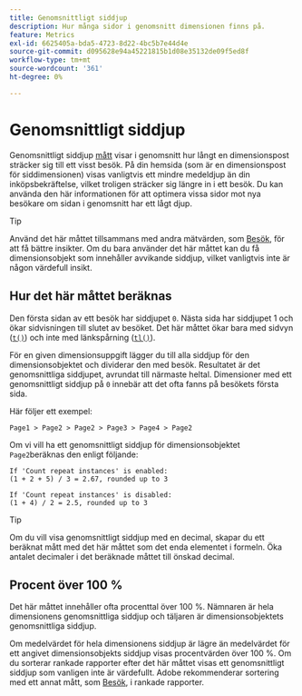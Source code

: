 ```yaml
---
title: Genomsnittligt siddjup
description: Hur många sidor i genomsnitt dimensionen finns på.
feature: Metrics
exl-id: 6625405a-bda5-4723-8d22-4bc5b7e44d4e
source-git-commit: d095628e94a45221815b1d08e35132de09f5ed8f
workflow-type: tm+mt
source-wordcount: '361'
ht-degree: 0%

---
```


# Genomsnittligt siddjup

Genomsnittligt siddjup [mått](overview.md) visar i genomsnitt hur långt en dimensionspost sträcker sig till ett visst besök. På din hemsida (som är en dimensionspost för siddimensionen) visas vanligtvis ett mindre medeldjup än din inköpsbekräftelse, vilket troligen sträcker sig längre in i ett besök. Du kan använda den här informationen för att optimera vissa sidor mot nya besökare om sidan i genomsnitt har ett lågt djup.

>[!TIP]
>
>Använd det här måttet tillsammans med andra mätvärden, som [Besök](visits.md), för att få bättre insikter. Om du bara använder det här måttet kan du få dimensionsobjekt som innehåller avvikande siddjup, vilket vanligtvis inte är någon värdefull insikt.

## Hur det här måttet beräknas

Den första sidan av ett besök har siddjupet `0`. Nästa sida har siddjupet 1 och ökar sidvisningen till slutet av besöket. Det här måttet ökar bara med sidvyn ([`t()`](/help/implement/vars/functions/t-method.md)) och inte med länkspårning ([`tl()`](/help/implement/vars/functions/tl-method.md)).

För en given dimensionsuppgift lägger du till alla siddjup för den dimensionsobjektet och dividerar den med besök. Resultatet är det genomsnittliga siddjupet, avrundat till närmaste heltal. Dimensioner med ett genomsnittligt siddjup på `0` innebär att det ofta fanns på besökets första sida.

Här följer ett exempel:

```text
Page1 > Page2 > Page2 > Page3 > Page4 > Page2
```

Om vi vill ha ett genomsnittligt siddjup för dimensionsobjektet `Page2`beräknas den enligt följande:

```text
If 'Count repeat instances' is enabled:
(1 + 2 + 5) / 3 = 2.67, rounded up to 3

If 'Count repeat instances' is disabled:
(1 + 4) / 2 = 2.5, rounded up to 3
```

>[!TIP]
>
>Om du vill visa genomsnittligt siddjup med en decimal, skapar du ett beräknat mått med det här måttet som det enda elementet i formeln. Öka antalet decimaler i det beräknade måttet till önskad decimal.

## Procent över 100 %

Det här måttet innehåller ofta procenttal över 100 %. Nämnaren är hela dimensionens genomsnittliga siddjup och täljaren är dimensionsobjektets genomsnittliga siddjup.

Om medelvärdet för hela dimensionens siddjup är lägre än medelvärdet för ett angivet dimensionsobjekts siddjup visas procentvärden över 100 %. Om du sorterar rankade rapporter efter det här måttet visas ett genomsnittligt siddjup som vanligen inte är värdefullt. Adobe rekommenderar sortering med ett annat mått, som [Besök](visits.md), i rankade rapporter.
